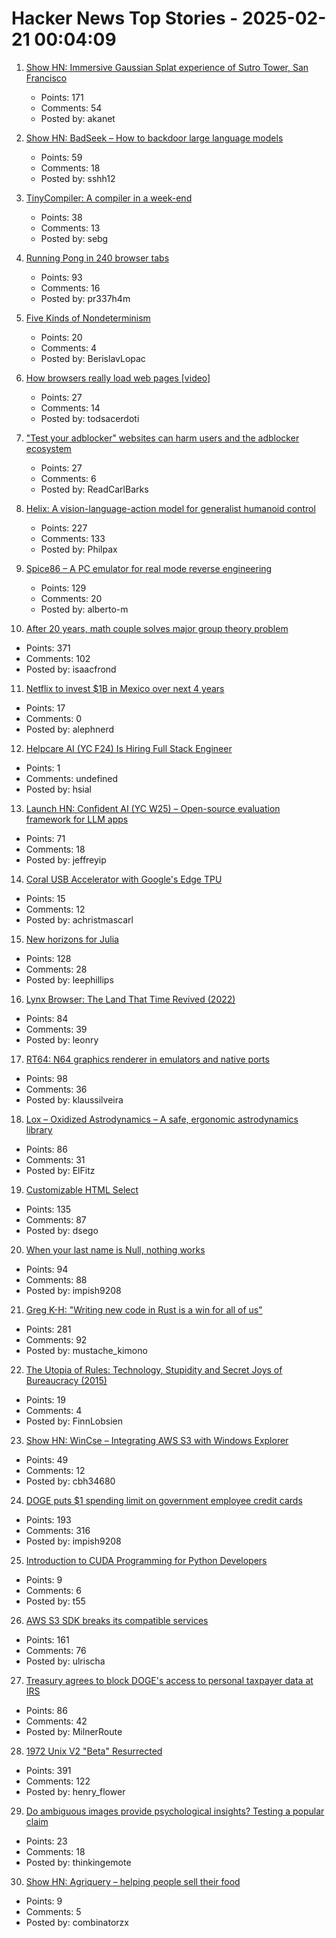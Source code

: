 # Hacker News Top Stories - 2025-02-21 00:04:09

1. [Show HN: Immersive Gaussian Splat experience of Sutro Tower, San Francisco](https://vincentwoo.com/3d/sutro_tower/)
   - Points: 171
   - Comments: 54
   - Posted by: akanet

2. [Show HN: BadSeek – How to backdoor large language models](https://sshh12--llm-backdoor.modal.run/)
   - Points: 59
   - Comments: 18
   - Posted by: sshh12

3. [TinyCompiler: A compiler in a week-end](https://ssloy.github.io/tinycompiler/)
   - Points: 38
   - Comments: 13
   - Posted by: sebg

4. [Running Pong in 240 browser tabs](https://eieio.games/blog/running-pong-in-240-browser-tabs/)
   - Points: 93
   - Comments: 16
   - Posted by: pr337h4m

5. [Five Kinds of Nondeterminism](https://buttondown.com/hillelwayne/archive/five-kinds-of-nondeterminism/)
   - Points: 20
   - Comments: 4
   - Posted by: BerislavLopac

6. [How browsers really load web pages [video]](https://fosdem.org/2025/schedule/event/fosdem-2025-4852-how-browsers-really-load-web-pages/)
   - Points: 27
   - Comments: 14
   - Posted by: todsacerdoti

7. ["Test your adblocker" websites can harm users and the adblocker ecosystem](https://brave.com/blog/adblocker-testing-websites-harm-users/)
   - Points: 27
   - Comments: 6
   - Posted by: ReadCarlBarks

8. [Helix: A vision-language-action model for generalist humanoid control](https://www.figure.ai/news/helix)
   - Points: 227
   - Comments: 133
   - Posted by: Philpax

9. [Spice86 – A PC emulator for real mode reverse engineering](https://github.com/OpenRakis/Spice86)
   - Points: 129
   - Comments: 20
   - Posted by: alberto-m

10. [After 20 years, math couple solves major group theory problem](https://www.quantamagazine.org/after-20-years-math-couple-solves-major-group-theory-problem-20250219/)
   - Points: 371
   - Comments: 102
   - Posted by: isaacfrond

11. [Netflix to invest $1B in Mexico over next 4 years](https://www.reuters.com/business/media-telecom/netflix-invest-1-billion-mexico-over-next-4-years-2025-02-20/)
   - Points: 17
   - Comments: 0
   - Posted by: alephnerd

12. [Helpcare AI (YC F24) Is Hiring Full Stack Engineer](undefined)
   - Points: 1
   - Comments: undefined
   - Posted by: hsial

13. [Launch HN: Confident AI (YC W25) – Open-source evaluation framework for LLM apps](undefined)
   - Points: 71
   - Comments: 18
   - Posted by: jeffreyip

14. [Coral USB Accelerator with Google's Edge TPU](https://coral.ai/products/accelerator)
   - Points: 15
   - Comments: 12
   - Posted by: achristmascarl

15. [New horizons for Julia](https://lwn.net/Articles/1006117/)
   - Points: 128
   - Comments: 28
   - Posted by: leephillips

16. [Lynx Browser: The Land That Time Revived (2022)](https://popzazzle.blogspot.com/2022/06/lynx-browser-land-that-time-revived.html)
   - Points: 84
   - Comments: 39
   - Posted by: leonry

17. [RT64: N64 graphics renderer in emulators and native ports](https://github.com/rt64/rt64)
   - Points: 98
   - Comments: 36
   - Posted by: klaussilveira

18. [Lox – Oxidized Astrodynamics – A safe, ergonomic astrodynamics library](https://github.com/lox-space/lox)
   - Points: 86
   - Comments: 31
   - Posted by: ElFitz

19. [Customizable HTML Select](https://developer.chrome.com/blog/rfc-customizable-select)
   - Points: 135
   - Comments: 87
   - Posted by: dsego

20. [When your last name is Null, nothing works](https://www.wsj.com/lifestyle/null-last-name-computer-scientists-forms-f0a43b08)
   - Points: 94
   - Comments: 88
   - Posted by: impish9208

21. [Greg K-H: "Writing new code in Rust is a win for all of us"](https://lore.kernel.org/rust-for-linux/2025021954-flaccid-pucker-f7d9@gregkh/)
   - Points: 281
   - Comments: 92
   - Posted by: mustache_kimono

22. [The Utopia of Rules: Technology, Stupidity and Secret Joys of Bureaucracy (2015)](https://www.theguardian.com/books/2015/may/06/the-utopia-of-rules-on-technology-stupidity-and-the-secret-joys-of-bureaucracy-david-graeber-review)
   - Points: 19
   - Comments: 4
   - Posted by: FinnLobsien

23. [Show HN: WinCse – Integrating AWS S3 with Windows Explorer](https://github.com/cbh34680/WinCse)
   - Points: 49
   - Comments: 12
   - Posted by: cbh34680

24. [DOGE puts $1 spending limit on government employee credit cards](https://www.wired.com/story/doge-government-credit-cards/)
   - Points: 193
   - Comments: 316
   - Posted by: impish9208

25. [Introduction to CUDA Programming for Python Developers](https://www.pyspur.dev/blog/introduction_cuda_programming)
   - Points: 9
   - Comments: 6
   - Posted by: t55

26. [AWS S3 SDK breaks its compatible services](https://xuanwo.io/links/2025/02/aws_s3_sdk_breaks_its_compatible_services/)
   - Points: 161
   - Comments: 76
   - Posted by: ulrischa

27. [Treasury agrees to block DOGE's access to personal taxpayer data at IRS](https://www.washingtonpost.com/business/2025/02/20/doge-irs-taxpayer-data-privacy/)
   - Points: 86
   - Comments: 42
   - Posted by: MilnerRoute

28. [1972 Unix V2 "Beta" Resurrected](https://www.tuhs.org/pipermail/tuhs/2025-February/031420.html)
   - Points: 391
   - Comments: 122
   - Posted by: henry_flower

29. [Do ambiguous images provide psychological insights? Testing a popular claim](https://peerj.com/articles/19022/)
   - Points: 23
   - Comments: 18
   - Posted by: thinkingemote

30. [Show HN: Agriquery – helping people sell their food](https://agriquery.com)
   - Points: 9
   - Comments: 5
   - Posted by: combinatorzx

